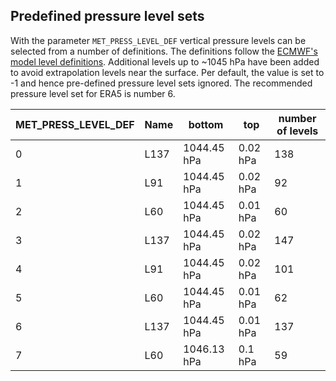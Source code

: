 ## Predefined pressure level sets

With the parameter `MET_PRESS_LEVEL_DEF` vertical pressure levels can
be selected from a number of definitions.  The definitions follow the
[ECMWF's model level definitions](https://confluence.ecmwf.int/display/UDOC/Model+level+definitions).
Additional levels up to ~1045 hPa have been added to avoid
extrapolation levels near the surface.  Per default, the value is set
to -1 and hence pre-defined pressure level sets ignored.  The
recommended pressure level set for ERA5 is number 6.

| MET_PRESS_LEVEL_DEF |  Name  | bottom      | top      | number of levels |
| ------------------- | ------ | ----------- | -------- | ---------------- |
| 0                   |  L137  | 1044.45 hPa | 0.02 hPa | 138              |
| 1                   |   L91  | 1044.45 hPa | 0.02 hPa |  92              |
| 2                   |   L60  | 1044.45 hPa | 0.01 hPa |  60              |
| 3                   |  L137  | 1044.45 hPa | 0.02 hPa | 147              |
| 4                   |   L91  | 1044.45 hPa | 0.02 hPa | 101              |
| 5                   |   L60  | 1044.45 hPa | 0.01 hPa |  62              |
| 6                   |  L137  | 1044.45 hPa | 0.01 hPa | 137              |
| 7                   |   L60  | 1046.13 hPa | 0.1 hPa  |  59              |
